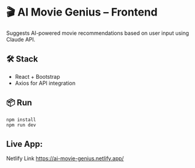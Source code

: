 # 🎬 AI Movie Genius – Frontend

Suggests AI-powered movie recommendations based on user input using Claude API.

## 🛠️ Stack

- React + Bootstrap
- Axios for API integration

## 📦 Run

```bash
npm install
npm run dev
```
## Live App: 
Netlify Link
https://ai-movie-genius.netlify.app/
